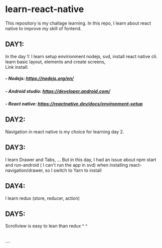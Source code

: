 # learn-react-native
This repository is my challage learning. In this repo, I learn about react native to improve my skill of fontend.
## DAY1: 
In the day 1: I learn setup envirionment nodejs, svd, install react native cli. learn basic layout, elements and create screens, <br>
Link install: <br>
##### - Nodejs: https://nodejs.org/en/
##### - Android studio: https://developer.android.com/
##### - React native: https://reactnative.dev/docs/environment-setup

## DAY2: 
Navigation in react native is my choice for learning day 2.  

## DAY3:
I learn Drawer and Tabs, ...
But in this day, I had an issue about npm start and run-android ( I can't run the app in svd) when installing react-navigation/drawer, so I switch to Yarn to install
<br>
## DAY4:
I learn redux (store, reducer, action)

## DAY5:
Scrollview is easy to lean than redux ^ ^

<br>
....

